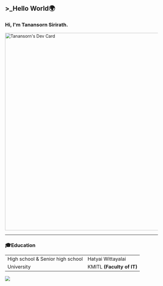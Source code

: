 <h2>>_Hello World🌍</h2>

### Hi, I'm Tanansorn Sirirath.
<a href="https://app.daily.dev/tanansorn"><img src="https://api.daily.dev/devcards/v2/EC2hIGUKDPSnzgUusE6BP.png?r=1yo&type=wide" width="652" alt="Tanansorn's Dev Card"/></a>

<hr>

### 🎓Education
<table>
  <tr>
    <td>High school & Senior high school</td>
    <td>Hatyai Wittayalai</td>
  </tr>
  <tr>
    <td>University</td>
    <td>KMITL <b>(Faculty of IT)</b></tl>
</table>

[![](https://visitcount.itsvg.in/api?id=Zensos&icon=2&color=9)](https://visitcount.itsvg.in)
